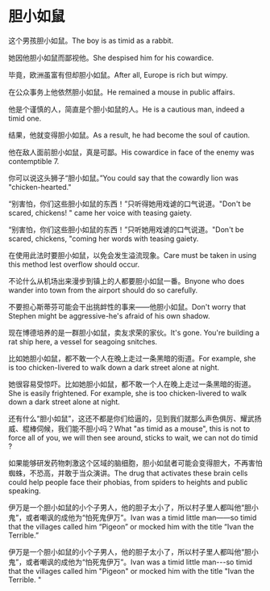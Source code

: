 # 胆小如鼠

<p><span class="chinese">这个男孩胆小如鼠。</span><span class="english">The boy is as timid as a rabbit.</span></p>

<p><span class="chinese">她因他胆小如鼠而鄙视他。</span><span class="english">She despised him for his cowardice.</span></p>

<p><span class="chinese">毕竟，欧洲虽富有但却胆小如鼠。</span><span class="english">After all, Europe is rich but wimpy.</span></p>

<p><span class="chinese">在公众事务上他依然胆小如鼠。</span><span class="english">He remained a mouse in public affairs.</span></p>

<p><span class="chinese">他是个谨慎的人，简直是个胆小如鼠的人。</span><span class="english">He is a cautious man, indeed a timid one.</span></p>

<p><span class="chinese">结果，他就变得胆小如鼠。</span><span class="english">As a result, he had become the soul of caution.</span></p>

<p><span class="chinese">他在敌人面前胆小如鼠，真是可鄙。</span><span class="english">His cowardice in face of the enemy was contemptible 7.</span></p>

<p><span class="chinese">你可以说这头狮子“胆小如鼠。”</span><span class="english">You could say that the cowardly lion was "chicken-hearted."</span></p>

<p><span class="chinese">“别害怕，你们这些胆小如鼠的东西！”只听得她用戏谑的口气说道。</span><span class="english">"Don't be scared, chickens! " came her voice with teasing gaiety.</span></p>

<p><span class="chinese">“别害怕，你们这些胆小如鼠的东西！”只听她用戏谑的口气说道。</span><span class="english">"Don't be scared, chickens, "coming her words with teasing gaiety.</span></p>

<p><span class="chinese">在使用此法时要胆小如鼠，以免会发生溢流现象。</span><span class="english">Care must be taken in using this method lest overflow should occur.</span></p>

<p><span class="chinese">不论什么从机场出来漫步到镇上的人都要胆小如鼠一番。</span><span class="english">Bnyone who does wander into town from the airport should do so carefully.</span></p>

<p><span class="chinese">不要担心斯蒂芬可能会干出挑衅性的事来——他胆小如鼠。</span><span class="english">Don't worry that Stephen might be aggressive-he's afraid of his own shadow.</span></p>

<p><span class="chinese">现在博德培养的是一群胆小如鼠，卖友求荣的家伙。</span><span class="english">It's gone. You're building a rat ship here, a vessel for seagoing snitches.</span></p>

<p><span class="chinese">比如她胆小如鼠，都不敢一个人在晚上走过一条黑暗的街道。</span><span class="english">For example, she is too chicken-livered to walk down a dark street alone at night.</span></p>

<p><span class="chinese">她很容易受惊吓。比如她胆小如鼠，都不敢一个人在晚上走过一条黑暗的街道。</span><span class="english">She is easily frightened. For example, she is too chicken-livered to walk down a dark street alone at night.</span></p>

<p><span class="chinese">还有什么“胆小如鼠”，这还不都是你们给逼的，见到我们就那么声色俱厉、耀武扬威、棍棒伺候，我们能不胆小吗？</span><span class="english">What "as timid as a mouse", this is not to force all of you, we will then see around, sticks to wait, we can not do timid ?</span></p>

<p><span class="chinese">如果能够研发药物刺激这个区域的脑细胞，胆小如鼠者可能会变得胆大，不再害怕蜘蛛，不恐高，并敢于当众演讲。</span><span class="english">The drug that activates these brain cells could help people face their phobias, from spiders to heights and public speaking.</span></p>

<p><span class="chinese">伊万是一个胆小如鼠的小个子男人，他的胆子太小了，所以村子里人都叫他“胆小鬼”，或者嘲讽的成他为“怕死鬼伊万”。</span><span class="english">Ivan was a timid little man——so timid that the villages called him “Pigeon” or mocked him with the title “Ivan the Terrible.”</span></p>

<p><span class="chinese">伊万是一个胆小如鼠的小个子男人，他的胆子太小了，所以村子里人都叫他“胆小鬼”，或者嘲讽的成他为“怕死鬼伊万”。</span><span class="english">Ivan was a timid little man---so timid that the villages called him "Pigeon" or mocked him with the title "Ivan the Terrible. "</span></p>

